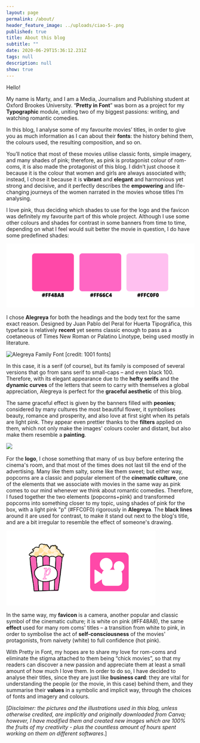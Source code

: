 ```yaml
---
layout: page
permalink: /about/
header_feature_image: ../uploads/ciao-5-.png
published: true
title: About this blog
subtitle: ""
date: 2020-06-29T15:36:12.231Z
tags: null
description: null
show: true
---
```

Hello!

My name is Marty, and I am a Media, Journalism and Publishing student at Oxford Brookes University. “**Pretty in Font**” was born as a project for my **Typographic** module, uniting two of my biggest passions: writing, and watching romantic comedies.

In this blog, I analyse some of my favourite movies’ titles, in order to give you as much information as I can about their **fonts**: the history behind them, the colours used, the resulting composition, and so on.

You’ll notice that most of these movies utilise classic fonts, simple imagery, and many shades of pink; therefore, as pink is protagonist colour of rom-coms, it is also made the protagonist of this blog. I didn’t just choose it because it is the colour that women and girls are always associated with; instead, I chose it because it is **vibrant** and **elegant** and harmonious yet strong and decisive, and it perfectly describes the **empowering** and life-changing journeys of the women narrated in the movies whose titles I’m analysing.

I love pink, thus deciding which shades to use for the logo and the favicon was definitely my favourite part of this whole project. Although I use some other colours and shades for contrast in some banners from time to time, depending on what I feel would suit better the movie in question, I do have some predefined shades:

![](../uploads/final-colours.png)

I chose **Alegreya** for both the headings and the body text for the same exact reason. Designed by Juan Pablo del Peral for Huerta Tipográfica, this typeface is relatively **recent** yet seems classic enough to pass as a coetaneous of Times New Roman or Palatino Linotype, being used mostly in literature.

![Alegreya Family Font [credit: 1001 fonts]](../uploads/alegreya-font-5-big.png)

In this case, it is a serif (of course), but its family is composed of several versions that go from sans serif to small-caps – and even black 100. Therefore, with its elegant appearance due to the **hefty serifs** and the **dynamic curves** of the letters that seem to carry with themselves a global appreciation, Alegreya is perfect for the **graceful aesthetic** of this blog.

The same graceful effect is given by the banners filled with **peonies**; considered by many cultures the most beautiful flower, it symbolises beauty, romance and prosperity, and also love at first sight when its petals are light pink. They appear even prettier thanks to the **filters** applied on them, which not only make the images' colours cooler and distant, but also make them resemble a **painting**.

![](../uploads/ciao-4-.png)

For the **logo**, I chose something that many of us buy before entering the cinema's room, and that most of the times does not last till the end of the advertising. Many like them salty, some like them sweet; but either way, popcorns are a classic and popular element of the **cinematic culture**, one of the elements that we associate with movies in the same way as pink comes to our mind whenever we think about romantic comedies. Therefore, I fused together the two elements (popcorns+pink) and transformed popcorns into something closer to my topic, using shades of pink for the box, with a light pink "p" (#FFC0F0) rigorously in **Alegreya**. The **black lines** around it are used for contrast, to make it stand out next to the blog's title, and are a bit irregular to resemble the effect of someone's drawing.

![](../uploads/jfeef.png)

In the same way, my **favicon** is a camera, another popular and classic symbol of the cinematic culture; it is white on pink (#FF48A8), the same **effect** used for many rom coms' titles – a transition from white to pink, in order to symbolise the act of **self-consciousness** of the movies' protagonists, from naivety (white) to full confidence (hot pink).

With Pretty in Font, my hopes are to share my love for rom-coms and eliminate the stigma attached to them being “chick movies”, so that my readers can discover a new passion and appreciate them at least a small amount of how much I love them. In order to do so, I have decided to analyse their titles, since they are just like **business card**: they are vital for understanding the people (or the movie, in this case) behind them, and they summarise their **values** in a symbolic and implicit way, through the choices of fonts and imagery and colours.

[*Disclaimer: the pictures and the illustrations used in this blog, unless otherwise credited, are implicitly and originally downloaded from Canva; however, I have modified them and created new images which are 100% the fruits of my creativity - plus the countless amount of hours spent working on them on different softwares*.]